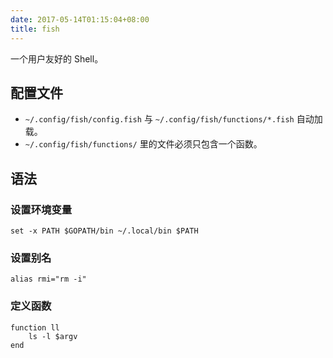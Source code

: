 ```yaml
---
date: 2017-05-14T01:15:04+08:00
title: fish
---
```


一个用户友好的 Shell。

## 配置文件

- `~/.config/fish/config.fish` 与 `~/.config/fish/functions/*.fish` 自动加载。
- `~/.config/fish/functions/` 里的文件必须只包含一个函数。

## 语法

### 设置环境变量

```
set -x PATH $GOPATH/bin ~/.local/bin $PATH
```

### 设置别名

```
alias rmi="rm -i"
```

### 定义函数

```
function ll
    ls -l $argv
end
```
